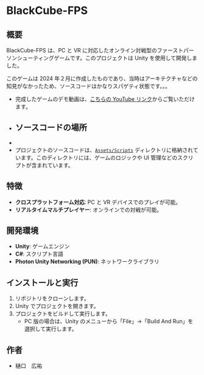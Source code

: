 # BlackCube-FPS

## 概要

BlackCube-FPS は、PC と VR に対応したオンライン対戦型のファーストパーソンシューティングゲームです。このプロジェクトは Unity を使用して開発しました。

このゲームは 2024 年２月に作成したものであり、当時はアーキテクチャなどの知見がなかったため、ソースコードはかなりスパゲティ状態です。。。

- 完成したゲームのデモ動画は、[こちらの YouTube リンク](https://youtu.be/Vjga6WCmYYA)からご覧いただけます。

* ## ソースコードの場所
*
* プロジェクトのソースコードは、[`Assets/Scripts`](https://github.com/X7k-Lowe/BlackCube-FPS/tree/main/Assets/Scripts) ディレクトリに格納されています。このディレクトリには、ゲームのロジックや UI 管理などのスクリプトが含まれています。

## 特徴

- **クロスプラットフォーム対応**: PC と VR デバイスでのプレイが可能。
- **リアルタイムマルチプレイヤー**: オンラインでの対戦が可能。

## 開発環境

- **Unity**: ゲームエンジン
- **C#**: スクリプト言語
- **Photon Unity Networking (PUN)**: ネットワークライブラリ

## インストールと実行

1. リポジトリをクローンします。
2. Unity でプロジェクトを開きます。
3. プロジェクトをビルドして実行します。
   - PC 版の場合は、Unity のメニューから「File」→「Build And Run」を選択して実行します。

## 作者

- 樋口　広祐

